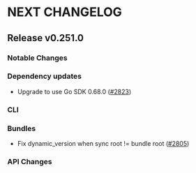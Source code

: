 # NEXT CHANGELOG

## Release v0.251.0

### Notable Changes

### Dependency updates
* Upgrade to use Go SDK 0.68.0 ([#2823](https://github.com/databricks/cli/pull/2823))

### CLI

### Bundles
* Fix dynamic\_version when sync root != bundle root ([#2805](https://github.com/databricks/cli/pull/2805))

### API Changes
